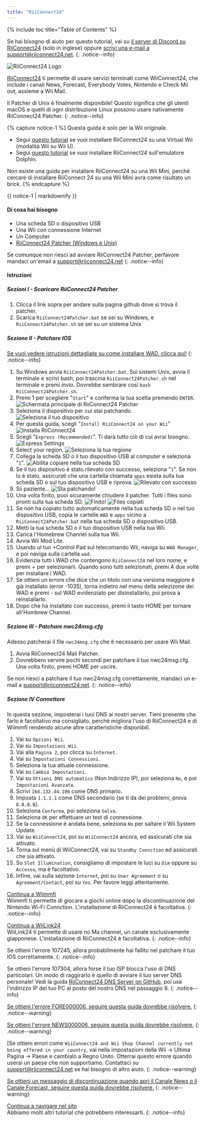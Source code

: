 ```yaml
---
title: "RiiConnect24"
---
```


{% include toc title="Table of Contents" %}

Se hai bisogno di aiuto per questo tutorial, vai su [il server di Discord su RiiConnect24](https://discord.gg/b4Y7jfD) (solo in inglese) oppure [scrivi una e-mail a support@riiconnect24.net](mailto:support@riiconnect24.net).
{: .notice--info}

![RiiConnect24 Logo](/images/WiiRC24Logo.jpg)

[RiiConnect24](https://rc24.xyz/) ti permette di usare servizi terminati come WiiConnect24, che include i canali News, Forecast, Everybody Votes, Nintendo e Check Mii out, assieme a Wii Mail.

Il Patcher di Unix è finalmente disponibile! Questo significa che gli utenti macOS e quelli di ogni distribuzione Linux possono usare nativamente RiiConnect24 Patcher.
{: .notice--info}

{% capture notice-1 %}
Questa guida è solo per la Wii originale.

- Segui [questo tutorial](riiconnect24-vwii) se vuoi installare RiiConnect24 su una Virtual Wii (modalità Wii su Wii U).
- Segui [questo tutorial](riiconnect24-dolphin) se vuoi installare RiiConnect24 sull'emulatore Dolphin.

Non esiste una guida per installare RiiConnect24 su una Wii Mini, perchè cercare di installare RiiConnect 24 su una Wii Mini avrà come risultato un brick.
{% endcapture %}

<div class="notice--warning">{{ notice-1 | markdownify }}</div>

#### Di cosa hai bisogno

* Una scheda SD o dispositivo USB
* Una Wii con connessione Internet
* Un Computer
* [RiiConnect24 Patcher (Windows e Unix)](https://github.com/RiiConnect24/RiiConnect24-Patcher/releases)

Se comunque non riesci ad avviare RiiConnect24 Patcher, perfavore mandaci un'email a support@riiconnect24.net
{: .notice--info}

#### Istruzioni

##### Sezioni I - Scaricare RiiConnect24 Patcher

1. Clicca il link sopra per andare sulla pagina github dove si trova il patcher.
2. Scarica `RiiConnect24Patcher.bat` se sei su Windows, e `RiiConnect24Patcher.sh` se sei su un sistema Unix

##### Sezione II - Patchare IOS

[Se vuoi vedere istruzioni dettagliate su come installare WAD, clicca qui!](wiimodlite)
{: .notice--info}

1. Su Windows avvia `RiiConnect24Patcher.bat`. Sui sistemi Unix, avvia il terminale e scrivi bash, poi trascina `RiiConnect24Patcher.sh` nel terminale e premi invio. Dovrebbe sembrare così `bash RiiConnect24Patcher.sh`.
2. Premi 1 per scegliere "`Start`" e conferma la tua scelta premendo `ENTER`. ![Schermata principale di RiiConnect24 Patcher](/images/RC24_Patcher/1.PNG)
3. Seleziona il dispositivo per cui stai patchando. ![Seleziona il tuo dispositivo](/images/RC24_Patcher/2.PNG)
4. Per questa guida, scegli "`Install RiiConnect24 on your Wii`" ![Installa RiiConnect24](/images/RC24_Patcher/3.PNG)
5. Scegli "`Express (Recommended)`". Ti darà tutto ciò di cui avrai bisogno. ![Express Settings](/images/RC24_Patcher/4.PNG)
6. Select your region. ![Seleziona la tua regione](/images/RC24_Patcher/5.PNG)
7. Collega la scheda SD o il tuo dispositivo USB al computer e seleziona "`1`". ![Abilita copiare nella tua scheda SD](/images/RC24_Patcher/6.PNG)
8. Se il tuo dispositivo è stato rilevato con successo, seleziona "`1`". Se non lo è stato, assicurati che una cartella chiamata `apps` esista sulla tua scheda SD o sul tuo dispositivo USB e riprova. ![Rilevato con successo](/images/RC24_Patcher/7.PNG)
9. Sii paziente... ![Sta patchando!](/images/RC24_Patcher/8.PNG)
10. Una volta finito, puoi sicuramente chiudere il patcher. Tutti i files sono pronti sulla tua scheda SD. ![Finito!](/images/RC24_Patcher/9.PNG) ![Files copiati](/images/RC24_Patcher/10.PNG)
11. Se non ha copiato tutto automaticamente nella tua scheda SD o nel tuo dispositivo USB, copia le cartelle `WAD` e `apps` vicino a `RiiConnect24Patcher.bat` nella tua scheda SD o dispositivo USB.
12. Metti la tua scheda SD o il tuo dispositivo USB nella tua WIi.
13. Carica l'Homebrew Channel sulla tua Wii.
14. Avvia Wii Mod Lite.
15. Usando ul tuo +Control Pad sul telecomando Wii, naviga su `WAD Manager`, e poi naviga sulla cartella `wad`.
16. Evidenzia tutti i WAD che contengono `RiiConnect24` nel loro nome, e premi + per selezionarli. Quando sono tutti selezionati, premi A due volte per installare i WAD.
17. Se ottieni un errore che dice che un titolo con una versiona maggiore è già installato (error -1035), torna indietro nel menu della selezizone dei WAD e premi - sul WAD evidenziato per disinstallarlo, poi prova a reinstallarlo.
18. Dopo che ha installato con successo, premi il tasto HOME per tornare all'Hombrew Channel.

##### Sezione III - Patchare nwc24msg.cfg

Adesso patcherai il file `nwc24msg.cfg` che è necessario per usare Wii Mail.

1. Avvia RiiConnect24 Mail Patcher.
2. Dovrebbero servire pochi secondi per patchare il tuo nwc24msg.cfg. Una volta finito, premi HOME per uscire.

Se non riesci a patchare il tuo nwc24msg.cfg correttamente, mandaci un e-mail a [support@riiconnect24.net](mailto:support@riiconnect24.net).
{: .notice--info}

##### Sezione IV Connettere

In questa sezione, imposterai i tuoi DNS ai nostri server. Tieni presente che farlo è facoltativo ma consigliato, perchè migliora l'uso di RiiConnect24 e di Wiimmfi rendendo alcune altre caratteristiche disponibili.

1. Vai su `Opzioni Wii`.
2. Vai su `Impostazioni Wii`.
3. Vai alla `Pagina 2`, poi clicca su `Internet`.
4. Vai su `Impostazioni Connessioni`.
5. Seleziona la tua attuale connessione.
6. Vai su `Cambia Impostazioni`.
7. Vai su `Ottieni DNS automatico` (Non Indirizzo IP), poi seleziona `No`, e poi `Impostazioni Avanzate`.
8. Scrivi `164.132.44.106` come DNS primario.
9. Imposta `1.1.1.1` come DNS secondario (se ti da dei problemi, prova `8.8.8.8`).
10. Seleziona `Conferma`, poi seleziona `Salva`.
11. Seleziona `OK` per effettuare un test di connessione.
12. Se la connessione è andata bene, seleziona `No` per saltare il Wii System Update.
13. Vai su `WiiConnect24`, poi su `WiiConnect24` ancora, ed assicurati che sia attivato.
14. Torna sul menù di WiiConnect24, vai su `Standby Connction` ed assicurati che sia attivato.
15. Su `Slot Illumination`, consigliamo di impostare le luci su `Dim` oppure su `Accesso`, ma è facoltativo.
16. Infine, vai sulla sezione `Internet`, poi su `User Agreement` o su `Agreement/Contact`, poi su `Yes`. Per favore leggi attentamente.


[Continua a Wiimmfi](wiimmfi)<br> Wiimmfi ti permette di giocare a giochi online dopo la discontinuazione del Nintendo Wi-Fi Connction. L'installazione di RiiConnect24 è facoltativa.
{: .notice--info}

[Continua a WiiLink24](wiilink24)<br> WiiLink24 ti permette di usare no Ma channel, un canale esclusivamente giapponese. L'installazione di RiiConnect24 è facoltativa.
{: .notice--info}

Se ottieni l'errore 107245, allora probabilmente hai fallito nel patchare il tuo IOS correttamente.
{: .notice--info}

Se ottieni l'errore 107304, allora forse il tuo ISP blocca l'uso di DNS particolari. Un modo di raggirarlo è quello di avviare il tuo server DNS personale! Vedi la guida [RiiConnect24 DNS Server on GitHub](https://github.com/RiiConnect24/DNS-Server), poi usa l'indirizzo IP del tuo PC al posto del nostro DNS nel passaggio 8.
{: .notice--info}

[Se ottieni l'errore FORE000006, seguire questa guida dovrebbe risolvere.](riiconnect24-batteryfix)
{: .notice--warning}

[Se ottieni l'errore NEWS000006, seguire questa guida dovrebbe risolvere.](news000006)
{: .notice--warning}

[Se ottieni errori come `WiiConnect24 and Wii Shop Channel currently not being offered in your country`, vai nella impostazioni della Wii -> Ultima Pagina -> Paese e cambialo a Regno Unito. Otterrai questo errore quando userai un paese che non supportiamo. Contattaci su [support@riiconnect24.net](mailto:support@riiconnect24.net) se hai bisogno di altro aiuto.
{: .notice--warning}

[Se ottieni un messaggio di discontinuazione quando apri il Canale News o il Canale Forecast, seguire questa guida dovrebbe risolvere.](deleting-vffs)
{: .notice--warning}

[Continua a navigare nel sito](site-navigation)<br> Abbiamo molti altri tutorial che potrebbero interessarti.
{: .notice--info}
